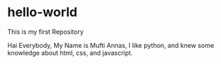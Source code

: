 # hello-world
This is my first Repository


Hai Everybody,
My Name is Mufti Annas,
I like python, and knew some knowledge about html, css, and javascript.

